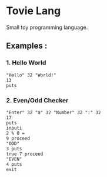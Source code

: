 # Tovie Lang

Small toy programming language.

## Examples :

### 1. Hello World

    "Hello" 32 "World!"
    13
    puts
    
### 2. Even/Odd Checker

    "Enter" 32 "a" 32 "Number" 32 ":" 32
    17
    puts
    inputi
    2 % 0 = 
    9 proceed
    "ODD"
    3 puts
    true 7 proceed
    "EVEN"
    4 puts
    exit
